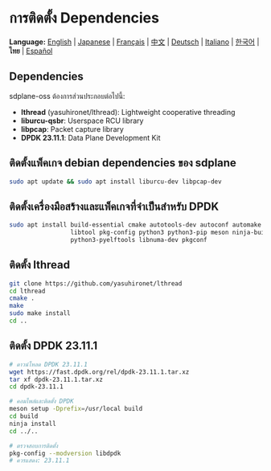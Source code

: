 # การติดตั้ง Dependencies

**Language:** [English](../en/install-dependencies.md) | [Japanese](../ja/install-dependencies.md) | [Français](../fr/install-dependencies.md) | [中文](../zh/install-dependencies.md) | [Deutsch](../de/install-dependencies.md) | [Italiano](../it/install-dependencies.md) | [한국어](../ko/install-dependencies.md) | **ไทย** | [Español](../es/install-dependencies.md)

## Dependencies

sdplane-oss ต้องการส่วนประกอบต่อไปนี้:
- **lthread** (yasuhironet/lthread): Lightweight cooperative threading
- **liburcu-qsbr**: Userspace RCU library  
- **libpcap**: Packet capture library
- **DPDK 23.11.1**: Data Plane Development Kit

## ติดตั้งแพ็คเกจ debian dependencies ของ sdplane

```bash
sudo apt update && sudo apt install liburcu-dev libpcap-dev
```

## ติดตั้งเครื่องมือสร้างและแพ็คเกจที่จำเป็นสำหรับ DPDK

```bash
sudo apt install build-essential cmake autotools-dev autoconf automake \
                 libtool pkg-config python3 python3-pip meson ninja-build \
                 python3-pyelftools libnuma-dev pkgconf
```

## ติดตั้ง lthread

```bash
git clone https://github.com/yasuhironet/lthread
cd lthread
cmake .
make
sudo make install
cd ..
```

## ติดตั้ง DPDK 23.11.1

```bash
# ดาวน์โหลด DPDK 23.11.1
wget https://fast.dpdk.org/rel/dpdk-23.11.1.tar.xz
tar xf dpdk-23.11.1.tar.xz
cd dpdk-23.11.1

# คอมไพล์และติดตั้ง DPDK
meson setup -Dprefix=/usr/local build
cd build
ninja install
cd ../..

# ตรวจสอบการติดตั้ง
pkg-config --modversion libdpdk
# ควรแสดง: 23.11.1
```